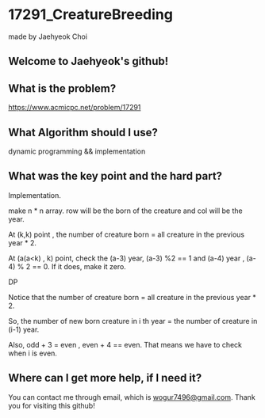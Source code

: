 # 17291_CreatureBreeding

made by Jaehyeok Choi

## Welcome to Jaehyeok's github!

## What is the problem?

https://www.acmicpc.net/problem/17291

## What Algorithm should I use?

dynamic programming && implementation

## What was the key point and the hard part?

Implementation.

make n * n array. row will be the born of the creature and col will be the year.

At (k,k) point , the number of creature born  = all creature in the previous year * 2.

At (a(a<k) , k) point, check the (a-3) year, (a-3) %2 == 1 and (a-4) year , (a-4) % 2 == 0. If it does, make it zero.

DP

Notice that the number of creature born  = all creature in the previous year * 2.

So, the number of new born creature in i th year = the number of creature in (i-1) year.

Also, odd + 3 = even , even + 4 == even. That means we have to check when i is even. 

## Where can I get more help, if I need it?

You can contact me through email, which is wogur7496@gmail.com.
Thank you for visiting this github!
